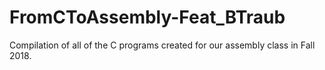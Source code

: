 # FromCToAssembly-Feat_BTraub
Compilation of all of the C programs created for our assembly class in Fall 2018.
